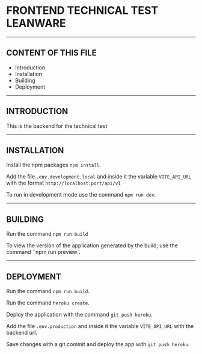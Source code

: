 # FRONTEND TECHNICAL TEST LEANWARE

---

## CONTENT OF THIS FILE

* Introduction
* Installation
* Building
* Deployment

---

## INTRODUCTION

This is the backend for the technical test

---

## INSTALLATION

Install the npm packages `npm install`.

Add the file `.env.development.local` and inside it the variable `VITE_API_URL` with the format `http://localhost:port/api/v1`

To run in development mode use the command `npm run dev`.

---

## BUILDING

Run the command `npm run build`

To view the version of the application generated by the build, use the command ¨npm run preview`.

---

## DEPLOYMENT

Run the command `npm run build`.

Run the command `heroku create`.

Deploy the application with the command `git push heroku`.

Add the file `.env.production` and inside it the variable `VITE_API_URL` with the backend url.

Save changes with a git commit and deploy the app with `git push heroku`.
